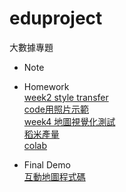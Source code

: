# eduproject
 大數據專題
 * Note

* Homework
<br />  [week2 style transfer](https://colab.research.google.com/drive/1a6sz7wOhUrc2ROh6a3hQfx9wKOvrSd6J#scrollTo=y9r8Lyjb_m0u)
<br />[code用照片示範](https://github.com/Huwalli/eduproject/blob/main/%E3%80%8Cstyle_transfer_ipynb%E3%80%8D%E7%85%A7%E7%89%87%E7%89%88%E6%9C%AC.ipynb )
<br />[week4 地圖視覺化測試](https://github.com/Huwalli/eduproject/blob/main/map.ipynb)
<br />[稻米產量](https://github.com/Huwalli/eduproject/blob/main/test0502.ipynb)
<br />[colab](https://colab.research.google.com/drive/11ORNVJR5OcTNYDaeZ0QbFHnzzyJnvZIT#scrollTo=2zQyIYUrDz-g)


* Final Demo
<br />[互動地圖程式碼](https://github.com/Huwalli/eduproject/blob/main/%E7%A8%BB%E7%B1%B3%E7%94%A2%E9%87%8F%E5%8B%95%E6%85%8B%E5%9C%B0%E5%9C%96.ipynb)



